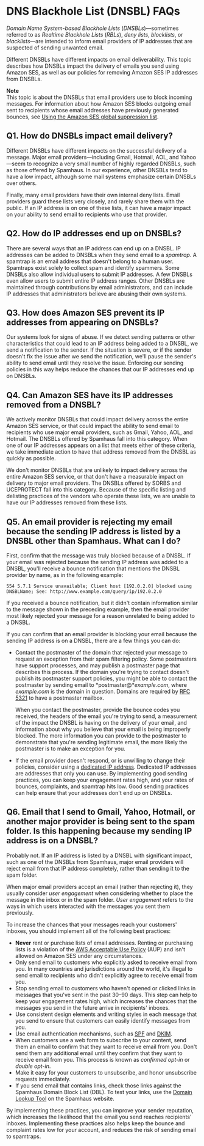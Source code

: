 # DNS Blackhole List \(DNSBL\) FAQs<a name="faqs-dnsbls"></a>

*Domain Name System\-based Blackhole Lists* \(*DNSBLs*\)—sometimes referred to as *Realtime Blackhole Lists* \(*RBLs*\), *deny lists*, *blocklists*, or *blacklists*—are intended to inform email providers of IP addresses that are suspected of sending unwanted email\.

Different DNSBLs have different impacts on email deliverability\. This topic describes how DNSBLs impact the delivery of emails you send using Amazon SES, as well as our policies for removing Amazon SES IP addresses from DNSBLs\.

**Note**  
This topic is about the DNSBLs that email providers use to block incoming messages\. For information about how Amazon SES blocks outgoing email sent to recipients whose email addresses have previously generated bounces, see [Using the Amazon SES global suppression list](sending-email-global-suppression-list.md)\.

## Q1\. How do DNSBLs impact email delivery?<a name="bl-q1"></a>

Different DNSBLs have different impacts on the successful delivery of a message\. Major email providers—including Gmail, Hotmail, AOL, and Yahoo—seem to recognize a very small number of highly regarded DNSBLs, such as those offered by Spamhaus\. In our experience, other DNSBLs tend to have a low impact, although some mail systems emphasize certain DNSBLs over others\.

Finally, many email providers have their own internal deny lists\. Email providers guard these lists very closely, and rarely share them with the public\. If an IP address is on one of these lists, it can have a major impact on your ability to send email to recipients who use that provider\.

## Q2\. How do IP addresses end up on DNSBLs?<a name="bl-q2"></a>

There are several ways that an IP address can end up on a DNSBL\. IP addresses can be added to DNSBLs when they send email to a *spamtrap*\. A spamtrap is an email address that doesn't belong to a human user\. Spamtraps exist solely to collect spam and identify spammers\. Some DNSBLs also allow individual users to submit IP addresses\. A few DNSBLs even allow users to submit entire IP address ranges\. Other DNSBLs are maintained through contributions by email administrators, and can include IP addresses that administrators believe are abusing their own systems\.

## Q3\. How does Amazon SES prevent its IP addresses from appearing on DNSBLs?<a name="bl-q3"></a>

Our systems look for signs of abuse\. If we detect sending patterns or other characteristics that could lead to an IP address being added to a DNSBL, we send a notification to the sender\. If the situation is severe, or if the sender doesn't fix the issue after we send the notification, we'll pause the sender's ability to send email until they resolve the issue\. Enforcing our sending policies in this way helps reduce the chances that our IP addresses end up on DNSBLs\.

## Q4\. Can Amazon SES have its IP addresses removed from a DNSBL?<a name="bl-q4"></a>

We actively monitor DNSBLs that could impact delivery across the entire Amazon SES service, or that could impact the ability to send email to recipients who use major email providers, such as Gmail, Yahoo, AOL, and Hotmail\. The DNSBLs offered by Spamhaus fall into this category\. When one of our IP addresses appears on a list that meets either of these criteria, we take immediate action to have that address removed from the DNSBL as quickly as possible\.

We don't monitor DNSBLs that are unlikely to impact delivery across the entire Amazon SES service, or that don't have a measurable impact on delivery to major email providers\. The DNSBLs offered by SORBS and UCEPROTECT fall into this category\. Because of the specific listing and delisting practices of the vendors who operate these lists, we are unable to have our IP addresses removed from these lists\.

## Q5\. An email provider is rejecting my email because the sending IP address is listed by a DNSBL other than Spamhaus\. What can I do?<a name="bl-q5"></a>

First, confirm that the message was truly blocked because of a DNSBL\. If your email was rejected because the sending IP address was added to a DNSBL, you'll receive a bounce notification that mentions the DNSBL provider by name, as in the following example:

```
554 5.7.1 Service unavailable; Client host [192.0.2.0] blocked using DNSBLName; See: http://www.example.com/query/ip/192.0.2.0
```

If you received a bounce notification, but it didn't contain information similar to the message shown in the preceding example, then the email provider most likely rejected your message for a reason unrelated to being added to a DNSBL\.

If you can confirm that an email provider is blocking your email because the sending IP address is on a DNSBL, there are a few things you can do:
+ Contact the postmaster of the domain that rejected your message to request an exception from their spam filtering policy\. Some postmasters have support processes, and may publish a postmaster page that describes this process\. If the domain you're trying to contact doesn't publish its postmaster support policies, you might be able to contact the postmaster by sending email to *postmaster@**example\.com*, where *example\.com* is the domain in question\. Domains are required by [RFC 5321](https://tools.ietf.org/html/rfc5321) to have a postmaster mailbox\. 

  When you contact the postmaster, provide the bounce codes you received, the headers of the email you're trying to send, a measurement of the impact the DNSBL is having on the delivery of your email, and information about why you believe that your email is being improperly blocked\. The more information you can provide to the postmaster to demonstrate that you're sending legitimate email, the more likely the postmaster is to make an exception for you\.
+ If the email provider doesn't respond, or is unwilling to change their policies, consider using a [dedicated IP address](dedicated-ip.md)\. Dedicated IP addresses are addresses that only you can use\. By implementing good sending practices, you can keep your engagement rates high, and your rates of bounces, complaints, and spamtrap hits low\. Good sending practices can help ensure that your addresses don't end up on DNSBLs\.

## Q6\. Email that I send to Gmail, Yahoo, Hotmail, or another major provider is being sent to the spam folder\. Is this happening because my sending IP address is on a DNSBL?<a name="bl-q6"></a>

Probably not\. If an IP address is listed by a DNSBL with significant impact, such as one of the DNSBLs from Spamhaus, major email providers will reject email from that IP address completely, rather than sending it to the spam folder\.

When major email providers accept an email \(rather than rejecting it\), they usually consider *user engagement* when considering whether to place the message in the inbox or in the spam folder\. *User engagement* refers to the ways in which users interacted with the messages you sent them previously\.

To increase the chances that your messages reach your customers' inboxes, you should implement all of the following best practices:
+ **Never** rent or purchase lists of email addresses\. Renting or purchasing lists is a violation of the [AWS Acceptable Use Policy](https://aws.amazon.com/aup) \(AUP\) and isn't allowed on Amazon SES under any circumstances\.
+ Only send email to customers who explicitly asked to receive email from you\. In many countries and jurisdictions around the world, it's illegal to send email to recipients who didn't explicitly agree to receive email from you\. 
+ Stop sending email to customers who haven't opened or clicked links in messages that you've sent in the past 30–90 days\. This step can help to keep your engagement rates high, which increases the chances that the messages you send in the future arrive in recipients' inboxes\.
+ Use consistent design elements and writing styles in each message that you send to ensure that customers can easily identify messages from you\.
+ Use email authentication mechanisms, such as [SPF](send-email-authentication-spf.md) and [DKIM](send-email-authentication-dkim.md)\.
+ When customers use a web form to subscribe to your content, send them an email to confirm that they want to receive email from you\. Don't send them any additional email until they confirm that they want to receive email from you\. This process is known as *confirmed opt\-in* or *double opt\-in*\.
+ Make it easy for your customers to unsubscribe, and honor unsubscribe requests immediately\.
+ If you send email that contains links, check those links against the Spamhaus Domain Block List \(DBL\)\. To test your links, use the [Domain Lookup Tool](https://www.spamhaus.org/lookup/) on the Spamhaus website\.

By implementing these practices, you can improve your sender reputation, which increases the likelihood that the email you send reaches recipients' inboxes\. Implementing these practices also helps keep the bounce and complaint rates low for your account, and reduces the risk of sending email to spamtraps\.